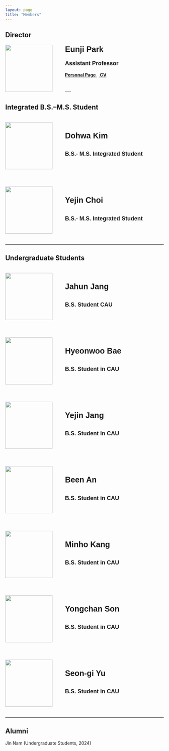 ```yaml
---
layout: page
title: "Members"
---
```


## **Director**

<div id="gridid" class="col-sm-11">
    <div class="row">
        <div class="col-sm-3 clearfix">
            <img src="https://cookingfoil.github.io/ixlab/figures/eunji-square.png" class="img-responsive" width="150px" style="float: left; margin-right: 40px">
        </div>
        <div class="col-sm-9 clearfix">
            <h4>
                <div style="font-family: 'Verdana', sans-serif; font-size: 25px;">
                    <b>Eunji Park</b>
                </div>
            </h4>
            <h4>
                <div style="font-family: sans-serif; font-size: 18px;">
                    Assistant Professor<br>
                </div>
                <br>
                <a href="https://cookingfoil.github.io/"><b>Personal Page</b>
                </a>&nbsp;&nbsp;<a href="https://cookingfoil.github.io/ixlab/papers/eunji-cv-250220.pdf">
                <b>CV</b>
                </a>
            </h4>
            <br>
        </div>
    </div>
</div>
---

## **Integrated B.S.–M.S. Student**

<div id="gridid" class="col-sm-11">
     <div class="row">
        <!-- Dohwa Kim -->
        <div class="col-sm-3 clearfix">
            <img src="https://cookingfoil.github.io/ixlab/figures/dohwa.jpg" onerror="this.src='https://cookingfoil.github.io/ixlab/figures/user.png';" class="img-responsive" width="150px" style="float: left; margin-right: 40px">
        </div>
        <div class="col-sm-9 clearfix">
            <h4 style="font-family: 'Verdana', sans-serif; font-size: 25px;"><br><b>Dohwa Kim</b></h4>
            <h4 style="font-family: sans-serif; font-size: 18px;">
            B.S.- M.S. Integrated Student<br>
            </h4>
            <br>
        </div>
    </div>
    <br>
    <div class="row">
        <!-- Yejin Choi -->
        <div class="col-sm-3 clearfix">
            <img src="https://cookingfoil.github.io/ixlab/figures/yejinchoi.jpg" onerror="this.src='https://cookingfoil.github.io/ixlab/figures/user.png';" class="img-responsive" width="150px" style="float: left; margin-right: 40px">
        </div>
        <div class="col-sm-9 clearfix">
            <h4 style="font-family: 'Verdana', sans-serif; font-size: 25px;"><br><b>Yejin Choi</b></h4>
            <h4 style="font-family: sans-serif; font-size: 18px;">
            B.S.- M.S. Integrated Student<br>
            </h4>
            <br>
        </div>
    </div>
    <br><hr>


</div>

## **Undergraduate Students**

<div id="gridid" class="col-sm-11">
    <div class="row">
        <!-- Jahun Jang -->
        <div class="col-sm-3 clearfix">
            <img src="https://cookingfoil.github.io/ixlab/figures/jahun.png" class="img-responsive" width="150px" style="float: left; margin-right: 40px">
        </div>
        <div class="col-sm-9 clearfix">
            <h4 style="font-family: 'Verdana', sans-serif; font-size: 25px;"><br><b>Jahun Jang</b></h4>
            <h4 style="font-family: sans-serif; font-size: 18px;">
            B.S. Student CAU<br>
            </h4>
            <br>
        </div>
    </div>
    <br>
    <div class="row">
        <!-- Hyeonwoo Bae -->
        <div class="col-sm-3 clearfix">
            <img src="https://cookingfoil.github.io/ixlab/figures/hyeonwoo.png" class="img-responsive" width="150px" style="float: left; margin-right: 40px">
        </div>
        <div class="col-sm-9 clearfix">
            <h4 style="font-family: 'Verdana', sans-serif; font-size: 25px;"><br><b>Hyeonwoo Bae</b></h4>
            <h4 style="font-family: sans-serif; font-size: 18px;">
            B.S. Student in CAU<br>
            </h4>
            <br>
        </div>
    </div>
    <br>
    <div class="row">
        <!-- Yejin Jang -->
        <div class="col-sm-3 clearfix">
            <img src="https://cookingfoil.github.io/ixlab/figures/yejinjang.jpg" onerror="this.src='https://cookingfoil.github.io/ixlab/figures/user.png';" class="img-responsive" width="150px" style="float: left; margin-right: 40px">
        </div>
        <div class="col-sm-9 clearfix">
            <h4 style="font-family: 'Verdana', sans-serif; font-size: 25px;"><br><b>Yejin Jang</b></h4>
            <h4 style="font-family: sans-serif; font-size: 18px;">
            B.S. Student in CAU<br>
            </h4>
            <br>
        </div>
    </div>
    <br>
    <div class="row">
        <!-- Been An -->
        <div class="col-sm-3 clearfix">
            <img src="https://cookingfoil.github.io/ixlab/figures/been.jpeg" onerror="this.src='https://cookingfoil.github.io/ixlab/figures/user.png';" class="img-responsive" width="150px" style="float: left; margin-right: 40px">
        </div>
        <div class="col-sm-9 clearfix">
            <h4 style="font-family: 'Verdana', sans-serif; font-size: 25px;"><br><b>Been An</b></h4>
            <h4 style="font-family: sans-serif; font-size: 18px;">
            B.S. Student in CAU<br>
            </h4>
            <br>
        </div>
    </div>
    <br>
    <div class="row">
        <!-- Minho Kang -->
        <div class="col-sm-3 clearfix">
            <img src="https://cookingfoil.github.io/ixlab/figures/minho.png" onerror="this.src='https://cookingfoil.github.io/ixlab/figures/user.png';" class="img-responsive" width="150px" style="float: left; margin-right: 40px">
        </div>
        <div class="col-sm-9 clearfix">
            <h4 style="font-family: 'Verdana', sans-serif; font-size: 25px;"><br><b>Minho Kang</b></h4>
            <h4 style="font-family: sans-serif; font-size: 18px;">
            B.S. Student in CAU<br></h4>
            <br>
        </div>
    </div>
    <br>
    <div class="row">
        <!-- Yongchan Son -->
        <div class="col-sm-3 clearfix">
            <img src="https://cookingfoil.github.io/ixlab/figures/yongchan.png" onerror="this.src='https://cookingfoil.github.io/ixlab/figures/user.png';" class="img-responsive" width="150px" style="float: left; margin-right: 40px">
        </div>
        <div class="col-sm-9 clearfix">
            <h4 style="font-family: 'Verdana', sans-serif; font-size: 25px;"><br><b>Yongchan Son</b></h4>
            <h4 style="font-family: sans-serif; font-size: 18px;">B.S. Student in CAU<br>
            </h4>
            <br>
        </div>
    </div>
    <br>
    <div class="row">
        <!-- Seongi Yu -->
        <div class="col-sm-3 clearfix">
            <img src="https://cookingfoil.github.io/ixlab/figures/seongi.jpeg" onerror="this.src='https://cookingfoil.github.io/ixlab/figures/user.png';" class="img-responsive" width="150px" style="float: left; margin-right: 40px">
        </div>
        <div class="col-sm-9 clearfix">
            <h4 style="font-family: 'Verdana', sans-serif; font-size: 25px;"><br><b>Seon-gi Yu</b></h4>
            <h4 style="font-family: sans-serif; font-size: 18px;">B.S. Student in CAU<br>
            </h4>
            <br>
        </div>
    </div>
    <br><hr>

    

</div>

## **Alumni**
Jin Nam (Undergraduate Students, 2024) 
